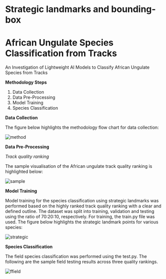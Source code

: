 # Strategic landmarks and bounding-box

# African Ungulate Species Classification from Tracks

An Investigation of Lightweight AI Models to Classify African Ungulate Species from Tracks

**Methodology Steps**

1. Data Collection
2. Data Pre-Processing
3. Model Training
4. Species Classification


**Data Collection**

The figure below highlights the methodology flow chart for data collection:

![method](https://github.com/user-attachments/assets/b0252f2f-d944-4a6c-ac77-f36d579e26bd)


**Data Pre-Processing**

*Track quality ranking*

The sample visualisation of the African ungulate track quality ranking is highlighted below: 

![sample](https://github.com/user-attachments/assets/7f134ef3-fc24-48c8-a4ad-471eb0776c19)


**Model Training**

Model training for the species classification using strategic landmarks was performed based on the highly ranked track quality ranking with a clear and defined outline. The dataset was split into training, validation and testing using the ratio of 70:20:10, respectively. For training, the train.py file was used. The figure below highlights the strategic landmark points for various species:

![strategic](https://github.com/user-attachments/assets/e93fea81-7e83-4968-9e29-70ad1515cc50)


**Species Classification**

The field species classification was performed using the test.py. The following are the sample field testing results across three quality rankings.

![ffield](https://github.com/user-attachments/assets/07e115c5-4284-43dc-a865-698fdab67099)



